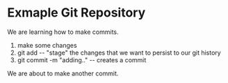 # Exmaple Git Repository

We are learning how to make commits.

1. make some changes
2. git add -- "stage" the changes that we want to persist to our git history
3. git commit -m "adding.." -- creates a commit

We are about to make another commit.